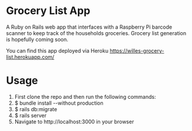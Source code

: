 # Grocery List App

A Ruby on Rails web app that interfaces with a Raspberry Pi barcode scanner to keep track of the households groceries. Grocery list generation is hopefully coming soon.


You can find this app deployed via Heroku https://willes-grocery-list.herokuapp.com/

# Usage

1. First clone the repo and then run the following commands: 
2. $ bundle install --without production  
3. $ rails db:migrate
4. $ rails server
5. Navigate to http://localhost:3000 in your browser 

